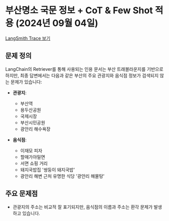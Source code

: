 # 부산명소 국문 정보 + CoT & Few Shot 적용 (2024년 09월 04일)
[LangSmith Trace 보기](https://smith.langchain.com/public/3afa1728-afcd-41ef-b42b-da1e167e8349/r)  

## 문제 정의
LangChain의 Retriever를 통해 사용되는 인용 문서는 부산 트래블라운지를 기반으로 하지만, 최종 답변에서는 다음과 같은 부산의 주요 관광지와 음식점 정보가 검색되지 않는 문제가 있습니다:

- **관광지**:
  - 부산역
  - 용두산공원
  - 국제시장
  - 부산시민공원
  - 광안리 해수욕장

- **음식점**:
  - 이재모 피자
  - 할매가야밀면
  - 서면 쇼핑 거리
  - 돼지국밥집 '쌍둥이 돼지국밥'
  - 광안리 해변 근처 유명한 식당 '광안리 해물탕'

## 주요 문제점
- 관광지의 주소는 비교적 잘 표기되지만, 음식점의 이름과 주소는 환각 문제가 발생하고 있습니다.
